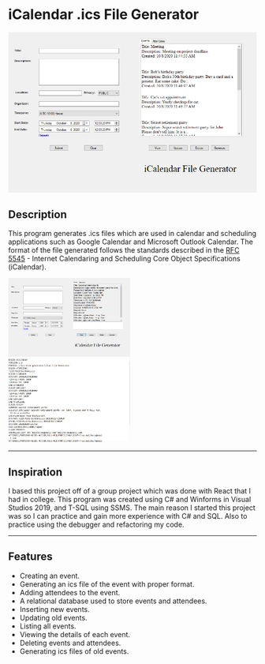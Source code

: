 # iCalendar .ics File Generator

![](iCalFileGenerator.PNG)

## Description
This program generates .ics files which are used in calendar and scheduling applications such as Google Calendar and 
Microsoft Outlook Calendar. The format of the file generated follows the standards described
in the [RFC 5545](https://tools.ietf.org/html/rfc5545) - Internet Calendaring and Scheduling Core Object Specifications (iCalendar).

<div float="left">
    <img src="eventView.PNG" width=49%>&nbsp;&nbsp;&nbsp;<img src="icsFile.PNG" width=49%>
</div>

---

## Inspiration
I based this project off of a group project which was done with React that I had in college. This program was 
created using C# and Winforms in Visual Studios 2019, and T-SQL using SSMS. The main reason I started this project 
was so I can practice and gain more experience with C# and SQL. Also to practice using the debugger and refactoring my code.

---

## Features
* Creating an event.
* Generating an ics file of the event with proper format.
* Adding attendees to the event.
* A relational database used to store events and attendees.
* Inserting new events.
* Updating old events.
* Listing all events.
* Viewing the details of each event.
* Deleting events and attendees.
* Generating ics files of old events.